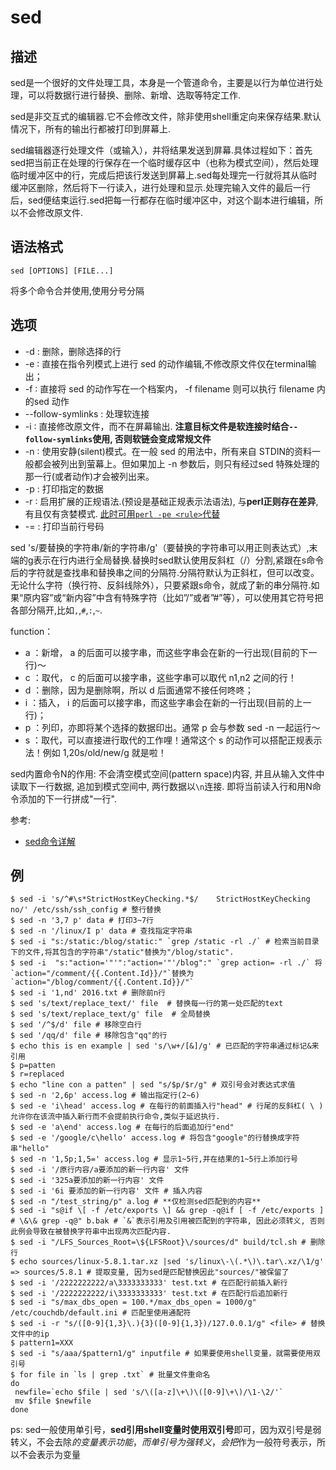 # sed

## 描述

sed是一个很好的文件处理工具，本身是一个管道命令，主要是以行为单位进行处理，可以将数据行进行替换、删除、新增、选取等特定工作.

sed是非交互式的编辑器.它不会修改文件，除非使用shell重定向来保存结果.默认情况下，所有的输出行都被打印到屏幕上.

sed编辑器逐行处理文件（或输入），并将结果发送到屏幕.具体过程如下：首先sed把当前正在处理的行保存在一个临时缓存区中（也称为模式空间），然后处理临时缓冲区中的行，完成后把该行发送到屏幕上.sed每处理完一行就将其从临时缓冲区删除，然后将下一行读入，进行处理和显示.处理完输入文件的最后一行后，sed便结束运行.sed把每一行都存在临时缓冲区中，对这个副本进行编辑，所以不会修改原文件.

## 语法格式

```
sed [OPTIONS] [FILE...]
```
将多个命令合并使用,使用分号分隔

## 选项

- -d : 删除，删除选择的行
- -e ∶ 直接在指令列模式上进行 sed 的动作编辑,不修改原文件仅在terminal输出；
- -f ∶ 直接将 sed 的动作写在一个档案内， -f filename 则可以执行 filename 内的sed 动作
- --follow-symlinks : 处理软连接
- -i ∶ 直接修改原文件，而不在屏幕输出. **注意目标文件是软连接时结合`--follow-symlinks`使用, 否则软链会变成常规文件**
- -n ∶ 使用安静(silent)模式。在一般 sed 的用法中，所有来自 STDIN的资料一般都会被列出到萤幕上。但如果加上 -n 参数后，则只有经过sed 特殊处理的那一行(或者动作)才会被列出来。
- -p : 打印指定的数据
- -r ∶ 启用扩展的正规语法.(预设是基础正规表示法语法), 与**perl正则存在差异**, 有且仅有贪婪模式. [此时可用`perl -pe <rule>`代替](https://segmentfault.com/q/1010000005690165)
- -= : 打印当前行号码

sed 's/要替换的字符串/新的字符串/g'（要替换的字符串可以用正则表达式）,末端的g表示在行内进行全局替换.替换时sed默认使用反斜杠（/）分割,紧跟在s命令后的字符就是查找串和替换串之间的分隔符.分隔符默认为正斜杠，但可以改变。无论什么字符（换行符、反斜线除外），只要紧跟s命令，就成了新的串分隔符.如果“原内容”或“新内容”中含有特殊字符（比如”/”或者”#”等），可以使用其它符号把各部分隔开,比如`,`,`#`,`:`,`~`.

function：
- a ：新增， a 的后面可以接字串，而这些字串会在新的一行出现(目前的下一行)～
- c ：取代， c 的后面可以接字串，这些字串可以取代 n1,n2 之间的行！
- d ：删除，因为是删除啊，所以 d 后面通常不接任何咚咚；
- i ：插入， i 的后面可以接字串，而这些字串会在新的一行出现(目前的上一行)；
- p ：列印，亦即将某个选择的数据印出。通常 p 会与参数 sed -n 一起运行～
- s ：取代，可以直接进行取代的工作哩！通常这个 s 的动作可以搭配正规表示法！例如 1,20s/old/new/g 就是啦！

sed内置命令N的作用: 不会清空模式空间(pattern space)内容, 并且从输入文件中读取下一行数据, 追加到模式空间中, 两行数据以`\n`连接. 即将当前读入行和用N命令添加的下一行拼成"一行".

参考:
- [sed命令详解](http://www.cnblogs.com/edwardlost/archive/2010/09/17/1829145.html)

## 例
```
$ sed -i 's/^#\s*StrictHostKeyChecking.*$/    StrictHostKeyChecking no/' /etc/ssh/ssh_config # 整行替换
$ sed -n '3,7 p' data # 打印3~7行
$ sed -n '/linux/I p' data # 查找指定字符串
$ sed -i "s:/static:/blog/static:" `grep /static -rl ./` # 检索当前目录下的文件,将其包含的字符串"/static"替换为"/blog/static".
$ sed -i  "s:"action='"'":"action='"'/blog":" `grep action= -rl ./` 将`action="/comment/{{.Content.Id}}/"`替换为`action="/blog/comment/{{.Content.Id}}/"`
$ sed -i '1,nd' 2016.txt # 删除前n行
$ sed 's/text/replace_text/' file  # 替换每一行的第一处匹配的text
$ sed 's/text/replace_text/g' file  # 全局替换
$ sed '/^$/d' file # 移除空白行
$ sed '/qq/d' file # 移除包含"qq"的行
$ echo this is en example | sed 's/\w+/[&]/g' # 已匹配的字符串通过标记&来引用
$ p=patten
$ r=replaced
$ echo "line con a patten" | sed "s/$p/$r/g" # 双引号会对表达式求值
$ sed -n '2,6p' access.log # 输出指定行(2~6)
$ sed -e 'i\head' access.log # 在每行的前面插入行"head" # 行尾的反斜杠( \ )允许你在该流中插入新行而不会提前执行命令,类似于延迟执行.
$ sed -e 'a\end' access.log # 在每行的后面追加行"end"
$ sed -e '/google/c\hello' access.log # 将包含"google"的行替换成字符串"hello"
$ sed -n '1,5p;1,5=' access.log # 显示1~5行,并在结果的1~5行上添加行号
$ sed -i '/原行内容/a要添加的新一行内容' 文件
$ sed -i '325a要添加的新一行内容' 文件
$ sed -i '6i 要添加的新一行内容' 文件 # 插入内容
$ sed -n "/test_string/p" a.log # **仅检测sed匹配到的内容**
$ sed -i "s@if \[ -f /etc/exports \] && grep -q@if [ -f /etc/exports ] # \&\& grep -q@" b.bak # `&`表示引用及引用被匹配到的字符串, 因此必须转义, 否则此例会导致在被替换字符串中出现两次匹配内容.
$ sed -i "/LFS_Sources_Root=\${LFSRoot}\/sources/d" build/tcl.sh # 删除行
$ echo sources/linux-5.8.1.tar.xz |sed 's/linux\-\(.*\)\.tar\.xz/\1/g' => sources/5.8.1 # 提取变量, 因为sed是匹配替换因此"sources/"被保留了
$ sed -i '/2222222222/a\3333333333' test.txt # 在匹配行前插入新行
$ sed -i '/2222222222/i\3333333333' test.txt # 在匹配行后追加新行
$ sed -i "s/max_dbs_open = 100.*/max_dbs_open = 1000/g" /etc/couchdb/default.ini # 匹配里使用通配符
$ sed -i -r "s/([0-9]{1,3}\.){3}([0-9]{1,3})/127.0.0.1/g" <file> # 替换文件中的ip
$ pattern1=XXX
$ sed -i "s/aaa/$pattern1/g" inputfile # 如果要使用shell变量，就需要使用双引号
$ for file in `ls | grep .txt` # 批量文件重命名
do
 newfile=`echo $file | sed 's/\([a-z]\+\)\([0-9]\+\)/\1-\2/'`
 mv $file $newfile
done
```

ps:
sed一般使用单引号，**sed引用shell变量时使用双引号**即可，因为双引号是弱转义，不会去除$的变量表示功能，而单引号为强转义，会把$作为一般符号表示，所以不会表示为变量